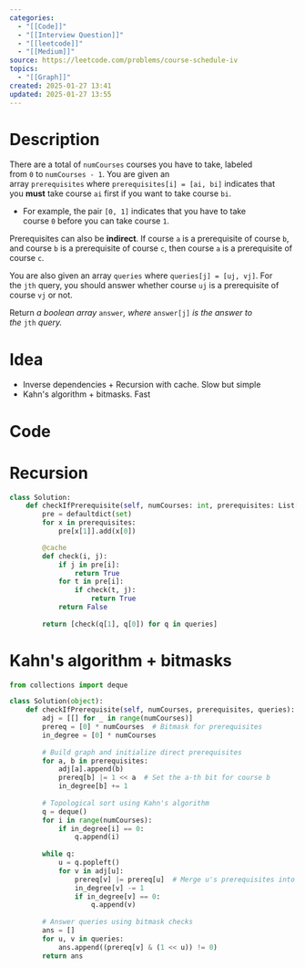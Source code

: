 ```yaml
---
categories:
  - "[[Code]]"
  - "[[Interview Question]]"
  - "[[leetcode]]"
  - "[[Medium]]"
source: https://leetcode.com/problems/course-schedule-iv
topics:
  - "[[Graph]]"
created: 2025-01-27 13:41
updated: 2025-01-27 13:55
---
```

# Description
There are a total of `numCourses` courses you have to take, labeled from `0` to `numCourses - 1`. You are given an array `prerequisites` where `prerequisites[i] = [ai, bi]` indicates that you **must** take course `ai` first if you want to take course `bi`.

- For example, the pair `[0, 1]` indicates that you have to take course `0` before you can take course `1`.

Prerequisites can also be **indirect**. If course `a` is a prerequisite of course `b`, and course `b` is a prerequisite of course `c`, then course `a` is a prerequisite of course `c`.

You are also given an array `queries` where `queries[j] = [uj, vj]`. For the `jth` query, you should answer whether course `uj` is a prerequisite of course `vj` or not.

Return _a boolean array_ `answer`_, where_ `answer[j]` _is the answer to the_ `jth` _query._
# Idea 
- Inverse dependencies + Recursion with cache. Slow but simple
- Kahn's algorithm + bitmasks. Fast

# Code
# Recursion
```python
class Solution:
    def checkIfPrerequisite(self, numCourses: int, prerequisites: List[List[int]], queries: List[List[int]]) -> List[bool]:
        pre = defaultdict(set)
        for x in prerequisites:
            pre[x[1]].add(x[0])

        @cache
        def check(i, j):
            if j in pre[i]:
                return True
            for t in pre[i]:
                if check(t, j):
                    return True
            return False
        
        return [check(q[1], q[0]) for q in queries]
```

# Kahn's algorithm + bitmasks
```python
from collections import deque

class Solution(object):
    def checkIfPrerequisite(self, numCourses, prerequisites, queries):
        adj = [[] for _ in range(numCourses)]
        prereq = [0] * numCourses  # Bitmask for prerequisites
        in_degree = [0] * numCourses
        
        # Build graph and initialize direct prerequisites
        for a, b in prerequisites:
            adj[a].append(b)
            prereq[b] |= 1 << a  # Set the a-th bit for course b
            in_degree[b] += 1
        
        # Topological sort using Kahn's algorithm
        q = deque()
        for i in range(numCourses):
            if in_degree[i] == 0:
                q.append(i)
        
        while q:
            u = q.popleft()
            for v in adj[u]:
                prereq[v] |= prereq[u]  # Merge u's prerequisites into v's
                in_degree[v] -= 1
                if in_degree[v] == 0:
                    q.append(v)
        
        # Answer queries using bitmask checks
        ans = []
        for u, v in queries:
            ans.append((prereq[v] & (1 << u)) != 0)
        return ans
```
